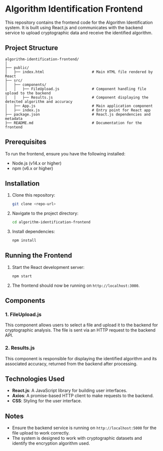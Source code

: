 
# Algorithm Identification Frontend

This repository contains the frontend code for the Algorithm Identification system. It is built using React.js and communicates with the backend service to upload cryptographic data and receive the identified algorithm.

## Project Structure

```
algorithm-identification-frontend/
│
├── public/
│   ├── index.html                      # Main HTML file rendered by React
├── src/
│   ├── components/
│   │   ├── FileUpload.js               # Component handling file upload to the backend
│   │   ├── Results.js                  # Component displaying the detected algorithm and accuracy
│   ├── App.js                          # Main application component
│   ├── index.js                        # Entry point for React app
├── package.json                        # React.js dependencies and metadata
├── README.md                           # Documentation for the frontend
```

## Prerequisites

To run the frontend, ensure you have the following installed:
- Node.js (v14.x or higher)
- npm (v6.x or higher)

## Installation

1. Clone this repository:
   ```bash
   git clone <repo-url>
   ```

2. Navigate to the project directory:
   ```bash
   cd algorithm-identification-frontend
   ```

3. Install dependencies:
   ```bash
   npm install
   ```

## Running the Frontend

1. Start the React development server:
   ```bash
   npm start
   ```

2. The frontend should now be running on `http://localhost:3000`.

## Components

### 1. FileUpload.js
This component allows users to select a file and upload it to the backend for cryptographic analysis. The file is sent via an HTTP request to the backend API.

### 2. Results.js
This component is responsible for displaying the identified algorithm and its associated accuracy, returned from the backend after processing.

## Technologies Used

- **React.js**: A JavaScript library for building user interfaces.
- **Axios**: A promise-based HTTP client to make requests to the backend.
- **CSS**: Styling for the user interface.

## Notes

- Ensure the backend service is running on `http://localhost:5000` for the file upload to work correctly.
- The system is designed to work with cryptographic datasets and identify the encryption algorithm used.
